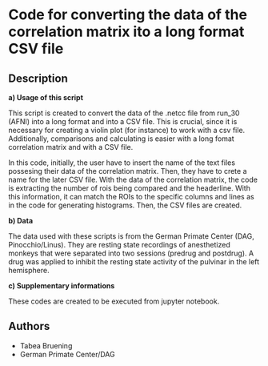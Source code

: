# Code for converting the data of the correlation matrix ito a long format CSV file

## Description

**a) Usage of this script**

This script is created to convert the data of the .netcc file from run_30 (AFNI) into a long format and into a CSV file. This is crucial, since it is necessary for creating a violin plot (for instance) to work with a csv file. Additionally, comparisons and calculating is easier with a long fomat correlation matrix and with a CSV file. 

In this code, initially, the user have to insert the name of the text files possesing their data of the correlation matrix. Then, they have to crete a name for the later CSV file. With the data of the correlation matrix, the code is extracting the number of rois being compared and the headerline. With this information, it can match the ROIs to the specific columns and lines as in the code for generating histograms. Then, the CSV files are created.

**b) Data**

The data used with these scripts is from the German Primate Center (DAG, Pinocchio/Linus). They are resting state recordings of anesthetized monkeys that were separated into two sessions (predrug and postdrug). A drug was applied to inhibit the resting state activity of the pulvinar in the left hemisphere.

**c) Supplementary informations**

These codes are created to be executed from jupyter notebook.

## Authors

* Tabea Bruening
* German Primate Center/DAG

